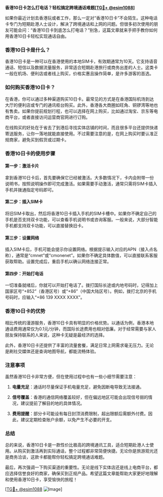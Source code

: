**香港10日卡怎么打电话？轻松搞定跨境通话难题[[TG💪+ @esim1088](https://t.me/s/esim1088)]**

如果你最近计划去香港玩或者工作，那么一定对“香港10日卡”不会陌生。这种电话卡专门为短期赴港人士设计，解决了跨境通话和上网的问题。但很多初次使用的朋友可能会问：“香港10日卡到底怎么打电话？”别急，这篇文章就来手把手教你如何用香港10日卡轻松实现通话自由。

### 香港10日卡是什么？

香港10日卡是一种可以在香港使用的本地SIM卡，有效期通常为10天。它支持语音通话、短信以及数据流量服务，非常适合短期赴港旅行或商务出差的人士。这类卡一般在机场、便利店或者线上购买，价格实惠且操作简单，是许多游客的首选。

### 如何购买香港10日卡？

在香港，你可以通过多种渠道购买10日卡。最常见的方式是在香港国际机场到达大厅的便利店或专门的通讯柜台购买。此外，香港各大商圈如旺角、铜锣湾等地也有售卖。如果你提前规划行程，也可以选择在网上购买，比如通过淘宝、京东等电商平台，或者直接访问运营商官网进行订购。

在线购买的好处在于省去了到港后寻找实体店铺的时间，而且很多平台还提供快递寄送服务，让你一落地就能直接使用。不过需要注意的是，在网上购买时要认准正规商家，避免买到假货或过期卡。

### 香港10日卡的使用步骤

#### 第一步：激活卡片
拿到香港10日卡后，首先要确保它已经被激活。大多数情况下，卡内会附带一份说明书，按照说明操作即可完成激活。如果需要手动激活，通常只需将SIM卡插入手机并拨通指定号码即可。

#### 第二步：插入SIM卡
将旧SIM卡取出，然后将香港10日卡插入手机的SIM卡槽中。如果你不确定自己的手机是否支持双卡功能，可以查看手机说明书或咨询客服。一般来说，大部分智能手机都支持双卡功能，可以直接替换旧卡。

#### 第三步：设置网络
插入SIM卡后，手机可能会提示你设置网络。根据提示输入对应的APN（接入点名称），通常是“cmnet”或“cmonenet”。如果你不确定具体数值，可以直接联系客服获取帮助。设置完成后，重启手机以确认网络连接正常。

#### 第四步：开始打电话
一切准备就绪后，你就可以开始打电话了。拨打国际长途或内地号码时，记得加上国家区号“+852”（香港区号）或“+86”（中国大陆区号）。例如，拨打北京的手机号码时，应输入“+86 139 XXXX XXXX”。

### 香港10日卡的优势

相比传统的漫游服务，香港10日卡具有明显的价格优势。以通话为例，香港本地通话费用通常仅为0.1元/分钟，而国际长途费用也相对低廉。对于经常需要与家人朋友保持联系的人来说，这种卡无疑是最经济的选择。

此外，香港10日卡还提供了丰富的流量套餐，满足日常上网需求毫无压力。无论是刷社交媒体还是查询地图导航，都能流畅体验。

### 注意事项

虽然香港10日卡非常方便，但在使用过程中也有一些小细节需要注意：

1. **电量充足**：通话时尽量保证手机电量充足，避免因断电导致无法接通。
   
2. **信号覆盖**：香港的通信网络覆盖较好，但在偏远地区可能会出现信号弱的情况，建议提前了解目的地的具体情况。

3. **费用提醒**：部分卡可能设有每日封顶消费限制，超出限额后需额外付费。因此，建议定期检查账户余额，以免产生不必要的开支。

### 总结

总的来说，香港10日卡是一款性价比极高的跨境通讯工具，适合短期赴港人士使用。从购买到激活再到实际通话，整个过程都非常简便快捷。无论你是旅游观光还是商务洽谈，这款卡都能帮你轻松搞定跨境通话难题。

最后，再次强调一下购买渠道的重要性。无论是线下实体店还是线上电商平台，都应选择信誉良好的商家，确保买到正规产品。希望这篇文章能帮助大家更好地理解和使用香港10日卡，享受愉快的旅程！

[[TG💪+ @esim1088](https://t.me/s/esim1088) ![Image](https://i.postimg.cc/4NQfJmqS/Snipaste-2025-05-13-00-14-12.png)]